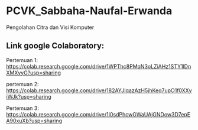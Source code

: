 # PCVK_Sabbaha-Naufal-Erwanda
Pengolahan Citra dan Visi Komputer


## Link google Colaboratory:
Pertemuan 1: https://colab.research.google.com/drive/1WPThc8PMqN3oLZiAHz1STY1lDnXMXvyG?usp=sharing

pertemuan 2: https://colab.research.google.com/drive/182AYJlqazAzH5jhKeq7upO1f0XXyiWJk?usp=sharing

Pertemuan 3: https://colab.research.google.com/drive/1I0sdPhcwGWaUAjGNDow3D7epEA90xuXb?usp=sharing

